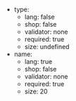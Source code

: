  * type:
    * lang: false
    * shop: false
    * validator: none
    * required: true
    * size: undefined
 * name:
    * lang: true
    * shop: false
    * validator: none
    * required: true
    * size: 20
